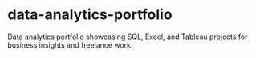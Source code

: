 # data-analytics-portfolio
Data analytics portfolio showcasing SQL, Excel, and Tableau projects for business insights and freelance work.
